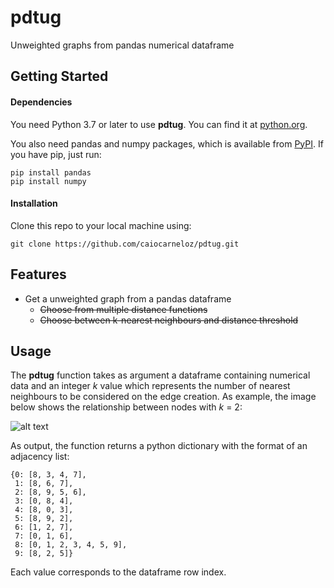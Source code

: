 # pdtug
Unweighted graphs from pandas numerical dataframe

## Getting Started
#### Dependencies
You need Python 3.7 or later to use **pdtug**. You can find it at [python.org](https://www.python.org/).

You also need pandas and numpy packages, which is available from [PyPI](https://pypi.org). If you have pip, just run:
```
pip install pandas
pip install numpy
```
#### Installation
Clone this repo to your local machine using:
```
git clone https://github.com/caiocarneloz/pdtug.git
```

## Features
- Get a unweighted graph from a pandas dataframe
  - ~~Choose from multiple distance functions~~
  - ~~Choose between k-nearest neighbours and distance threshold~~


## Usage
The **pdtug** function takes as argument a dataframe containing numerical data and an integer _k_ value which represents the number of nearest neighbours to be considered on the edge creation. As example, the image below shows the relationship between nodes with _k_ = 2:

![alt text](https://i.imgur.com/fnHbRGy.gif)

As output, the function returns a python dictionary with the format of an adjacency list:
```
{0: [8, 3, 4, 7],
 1: [8, 6, 7],
 2: [8, 9, 5, 6],
 3: [0, 8, 4],
 4: [8, 0, 3],
 5: [8, 9, 2],
 6: [1, 2, 7],
 7: [0, 1, 6],
 8: [0, 1, 2, 3, 4, 5, 9],
 9: [8, 2, 5]}
```
Each value corresponds to the dataframe row index.
